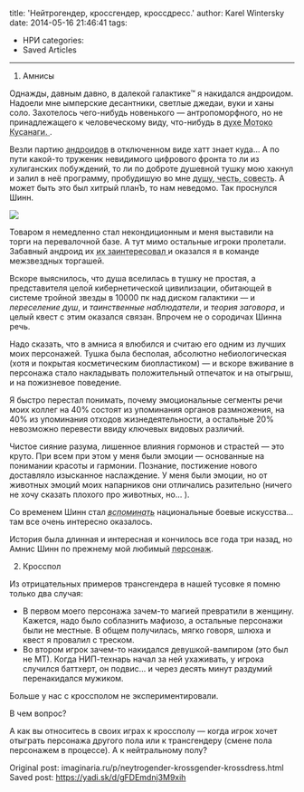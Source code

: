 title: 'Нейтрогендер, кроссгендер, кроссдресс.'
author: Karel Wintersky
date: 2014-05-16 21:46:41
tags:
  - НРИ
categories:
  - Saved Articles
---
1. Амнисы

Однажды, давным давно, в далекой галактике™ я накидался андроидом. Надоели мне ымперские десантники, светлые джедаи, вуки и ханы соло. Захотелось чего-нибудь новенького — антропоморфного, но не принадлежащего к человеческому виду, что-нибудь в <abbr title="не уверен, что человек способен адекватно отыграть ктулхуморфных существ">духе Мотоко Кусанаги. </abbr>.

Везли партию <abbr title="кибернетических слуг">андроидов</abbr> в отключенном виде хатт знает куда… А по пути какой-то труженик невидимого цифрового фронта то ли из хулиганских побуждений, то ли по доброте душевной тушку мою хакнул и залил в неё программу, пробудишую во мне <abbr title="...и вообще все то, чего так не хватает приключенцам">душу, честь, совесть</abbr>. А может быть это был хитрый планЪ, то нам неведомо. Так проснулся Шинн.

![](shinn.jpg)

Товаром я немедленно стал некондиционным и меня выставили на торги на перевалочной базе. А тут мимо остальные игроки пролетали. Забавный андроид их <abbr title="Еще бы он их не заинтересовал!!!">их заинтересовал </abbr> и оказался я в команде межзвездных торгашей.

Вскоре выяснилось, что душа вселилась в тушку не простая, а представителя целой кибернетической цивилизации, обитающей в системе тройной звезды в 10000 пк над диском галактики — и *переселение душ*, и *таинственные наблюдатели*, и *теория заговора*, и целый квест с этим оказался связан. Впрочем не о сородичах Шинна речь.

Надо сказать, что в амниса я влюбился и считаю его одним из лучших моих персонажей. Тушка была бесполая, абсолютно небиологическая (хотя и покрытая косметическим биопластиком) — и вскоре вживание в персонажа стало накладывать положительный отпечаток и на отыгрыш, и на пожизневое поведение.

Я быстро перестал понимать, почему эмоциональные сегменты речи моих коллег на 40% состоят из упоминания органов размножения, на 40% из упоминания отходов жизнедеятельности, а остальные 20% невозможно перевести ввиду ключевых видовых различий.

Чистое сияние разума, лишенное влияния гормонов и страстей — это круто. При всем при этом у меня были эмоции — основанные на понимании красоты и гармонии. Познание, постижение нового доставляло изысканное наслаждение. У меня были эмоции, но от животных эмоций моих напарников они отличались разительно (ничего не хочу сказать плохого про животных, но… ).

Со временем Шинн стал <abbr title="по мере траты экспы"><em>вспоминать</em></abbr> национальные боевые искусства… там все очень интересно оказалось.

История была длинная и интересная и кончилось все года три назад, но Амнис Шинн по прежнему мой любимый <abbr title="не маг">персонаж</abbr>.

2. Кросспол

Из отрицательных примеров трансгендера в нашей тусовке я помню только два случая:

* В первом моего персонажа зачем-то магией превратили в женщину. Кажется, надо было соблазнить мафиозо, а остальные персонажи были не местные. В общем получилась, мягко говоря, шлюха и квест я провалил с треском.
* Во втором игрок зачем-то накидался девушкой-вампиром (это был не МТ). Когда НИП-технарь начал за ней ухаживать, у игрока случился баттхерт, он подвис… и через десять минут раздумий перенакидался мужиком.

Больше у нас с кроссполом не экспериментировали.

В чем вопрос?

А как вы относитесь в своих играх к кроссполу — когда игрок хочет отыграть персонажа другого пола или к трансгендеру (смене пола персонажем в процессе). А к нейтральному полу?

Original post: imaginaria.ru/p/neytrogender-krossgender-krossdress.html
Saved post: https://yadi.sk/d/gFDEmdnj3M9xih